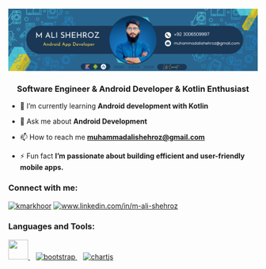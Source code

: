![logo](https://github.com/Shehroz92/Shehroz92/blob/main/Linked%20Banner.jpg.png)
 <h3 align="center">Software Engineer & Android Developer & Kotlin Enthusiast  </h3>
 


- 🌱 I’m currently learning **Android development with Kotlin**

- 💬 Ask me about **Android Development**

- 📫 How to reach me **muhammadalishehroz@gmail.com**

- ⚡ Fun fact **I’m passionate about building efficient and user-friendly mobile apps.**

<h3 align="left">Connect with me:</h3>
<p align="left">
<a href="https://x.com/Shehroz09Ali?s=09" target="blank"><img align="center" src="https://raw.githubusercontent.com/rahuldkjain/github-profile-readme-generator/master/src/images/icons/Social/twitter.svg" alt="kmarkhoor" height="30" width="40" /></a>
<a href="" target="blank"><img align="center" src="https://raw.githubusercontent.com/rahuldkjain/github-profile-readme-generator/master/src/images/icons/Social/linked-in-alt.svg" alt="www.linkedin.com/in/m-ali-shehroz" height="30" width="40" /></a>
</p>

<h3 align="left">Languages and Tools:</h3>
<p align="left">
  
  <a href="https://developer.android.com/" target="_blank" rel="noreferrer">
  <img src="https://upload.vectorlogo.zone/logos/android_studio/images/7e1c4157-703e-4a97-a776-96d407fc6580.svg" width="40" height="40"/> </a> &nbsp&nbsp
  
  <a href="https://firebase.google.com/" target="_blank" rel="noreferrer"> 
  <img  src = "https://www.vectorlogo.zone/logos/firebase/firebase-icon.svg" alt="bootstrap" width="40" height="40"/> </a>
  &nbsp&nbsp
  <a href="https://kotlinlang.org/" target="_blank" rel="noreferrer"> 
  <img src="https://www.vectorlogo.zone/logos/kotlinlang/kotlinlang-icon.svg" alt="chartjs" width="40" height="40"/> </a>
 
 </p>
 
